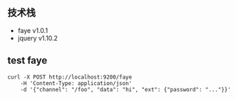 
## 技术栈

- faye      v1.0.1
- jquery    v1.10.2 

## test faye

    curl -X POST http://localhost:9200/faye        
		-H 'Content-Type: application/json'        
		-d '{"channel": "/foo", "data": "hi", "ext": {"password": "..."}}'
		

